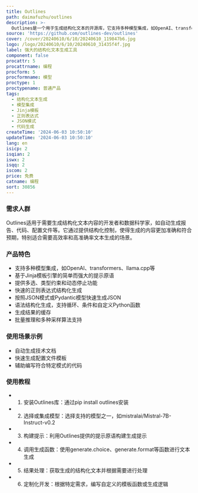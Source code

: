 ```yaml
---
title: Outlines
path: daimafuzhu/outlines
description: >-
  Outlines是一个用于生成结构化文本的开源库，它支持多种模型集成，如OpenAI、transformers等，并提供了基于Jinja模板引擎的简单而强大的提示原语。它通过多种方式控制语言模型的生成，使输出更加可预测，从而提高模型效率并减少所需的示例数量。Outlines是提高包含大型语言模型的系统可靠性的第一步，通过确保模型输出与用户定义的代码之间有明确定义的接口。
source: 'https://github.com/outlines-dev/outlines'
cover: /cover/20240610/6/10/20240610_119847b6.jpg
logo: /logo/20240610/6/10/20240610_31435f4f.jpg
label: 强大的结构化文本生成工具
component: false
procattr: 5
procattrname: 编程
procform: 5
procformname: 模型
proctype: 1
proctypename: 普通产品
tags:
  - 结构化文本生成
  - 模型集成
  - Jinja模板
  - 正则表达式
  - JSON模式
  - 代码生成
createTime: '2024-06-03 10:50:10'
updateTime: '2024-06-03 10:50:10'
lang: en
isicp: 2
isqian: 2
iswx: 2
isqq: 2
iscom: 2
price: 免费
catname: 编程
sort: 30856
---
```




### 需求人群
Outlines适用于需要生成结构化文本内容的开发者和数据科学家，如自动生成报告、代码、配置文件等。它通过提供结构化控制，使得生成的内容更加准确和符合预期，特别适合需要高效率和高准确率文本生成的场景。

### 产品特色
* 支持多种模型集成，如OpenAI、transformers、llama.cpp等
* 基于Jinja模板引擎的简单而强大的提示原语
* 提供多选、类型约束和动态停止功能
* 快速的正则表达式结构化生成
* 按照JSON模式或Pydantic模型快速生成JSON
* 语法结构化生成，支持循环、条件和自定义Python函数
* 生成结果的缓存
* 批量推理和多种采样算法支持

### 使用场景示例
* 自动生成技术文档
* 快速生成配置文件模板
* 辅助编写符合特定模式的代码

### 使用教程
* 1. 安装Outlines库：通过pip install outlines安装
* 2. 选择或集成模型：选择支持的模型之一，如mistralai/Mistral-7B-Instruct-v0.2
* 3. 构建提示：利用Outlines提供的提示原语构建生成提示
* 4. 调用生成函数：使用generate.choice、generate.format等函数进行文本生成
* 5. 结果处理：获取生成的结构化文本并根据需要进行处理
* 6. 定制化开发：根据特定需求，编写自定义的模板函数或生成逻辑

  
